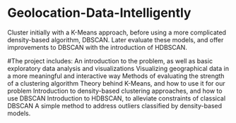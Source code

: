 # Geolocation-Data-Intelligently
Cluster initially with a K-Means approach, before using a more complicated density-based algorithm, DBSCAN. 
Later evaluate these models, and offer improvements to DBSCAN with the introduction of HDBSCAN.

#The project includes:
  An introduction to the problem, as well as basic exploratory data analysis and visualizations
  Visualizing geographical data in a more meaningful and interactive way
  Methods of evaluating the strength of a clustering algorithm
  Theory behind K-Means, and how to use it for our problem
  Introduction to density-based clustering approaches, and how to use DBSCAN
  Introduction to HDBSCAN, to alleviate constraints of classical DBSCAN
  A simple method to address outliers classified by density-based models.
